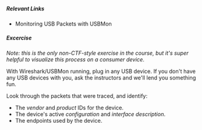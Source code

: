 ##### Relevant Links

* Monitoring USB Packets with USBMon

##### Excercise

<i>Note: this is the only non-CTF-style exercise in the course, but it's super helpful to visualize this process on a consumer device.</i>

With Wireshark/USBMon running, plug in any USB device. If you don't have any USB devices with you, ask the instructors and we'll lend you something fun.

Look through the packets that were traced, and identify:
* The <i>vendor</i> and <i>product</i> IDs for the device.
* The device's active <i>configuration</i> and <i>interface description</i>.
* The endpoints used by the device.
